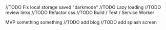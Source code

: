 //TODO Fix local storage saved "darkmode" 
//TODO Lazy loading
//TODO review links
//TODO Refactor css
//TODO Build / Test / Service Worker

MVP something something
//TODO add blog
//TODO add splash screen


